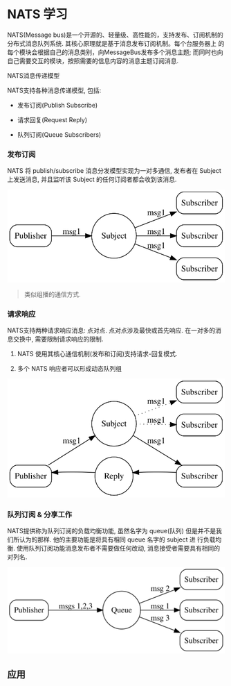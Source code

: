# NATS 学习

NATS(Message bus)是一个开源的、轻量级、高性能的，支持发布、订阅机制的分布式消息队列系统. 其核心原理就是基于消息发布订阅机制。每个台服务器上
的每个模块会根据自己的消息类别，向MessageBus发布多个消息主题; 而同时也向自己需要交互的模块，按照需要的信息内容的消息主题订阅消息.

NATS消息传递模型

NATS支持各种消息传递模型, 包括:

- 发布订阅(Publish Subscribe)

- 请求回复(Request Reply)

- 队列订阅(Queue Subscribers)

### 发布订阅

NATS 将 publish/subscribe 消息分发模型实现为一对多通信, 发布者在 Subject 上发送消息, 并且监听该 Subject 的任何订阅者都会收到该消息.

![image](/images/webrtc_nats_pubsub.svg)

> 类似组播的通信方式.

### 请求响应

NATS支持两种请求响应消息: 点对点. 点对点涉及最快或首先响应. 在一对多的消息交换中, 需要限制请求响应的限制.

1) NATS 使用其核心通信机制(发布和订阅)支持请求-回复模式. 

2) 多个 NATS 响应者可以形成动态队列组

![image](/images/webrtc_nats_req.svg)

### 队列订阅 & 分享工作

NATS提供称为队列订阅的负载均衡功能, 虽然名字为 queue(队列) 但是并不是我们所认为的那样. 他的主要功能是将具有相同 queue 名字的 subject 进
行负载均衡. 使用队列订阅功能消息发布者不需要做任何改动, 消息接受者需要具有相同的对列名.

![image](/images/webrtc_nats_queue.svg)


## 应用

